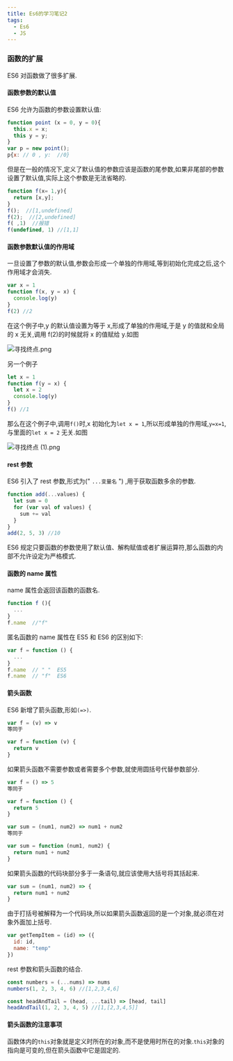 ```yaml
---
title: Es6的学习笔记2
tags:
  - Es6
  - JS
---
```


### 函数的扩展

ES6 对函数做了很多扩展.

#### 函数参数的默认值

ES6 允许为函数的参数设置默认值:

```js
function point (x = 0, y = 0){
  this.x = x;
  this y = y;
}
var p = new point();
p{x: // 0 , y:  //0}
```

   <!-- more -->

但是在一般的情况下,定义了默认值的参数应该是函数的尾参数,如果非尾部的参数设置了默认值,实际上这个参数是无法省略的.

```js
function f(x= 1,y){
  return [x,y];
}
f();  //[1,undefined]
f(2);  //[2,undefined]
f( ,1)  //报错
f(undefined, 1) //[1,1]
```

#### 函数参数默认值的作用域

一旦设置了参数的默认值,参数会形成一个单独的作用域,等到初始化完成之后,这个作用域才会消失.

```js
var x = 1
function f(x, y = x) {
  console.log(y)
}
f(2) //2
```

在这个例子中,y 的默认值设置为等于 x,形成了单独的作用域,于是 y 的值就和全局的 x 无关,调用 f(2)的时候就将 x 的值赋给 y.如图

![寻找终点.png](https://i.loli.net/2018/10/26/5bd2c811037d6.png)

另一个例子

```js
let x = 1
function f(y = x) {
  let x = 2
  console.log(y)
}
f() //1
```

那么在这个例子中,调用`f()`时,x 初始化为`let x = 1`,所以形成单独的作用域,`y=x=1`,与里面的`let x = 2` 无关.如图

![寻找终点 (1).png](https://i.loli.net/2018/10/26/5bd2c81103cad.png)

#### rest 参数

ES6 引入了 rest 参数,形式为(" `...变量名` ") ,用于获取函数多余的参数.

```js
function add(...values) {
  let sum = 0
  for (var val of values) {
    sum += val
  }
}
add(2, 5, 3) //10
```

ES6 规定只要函数的参数使用了默认值、解构赋值或者扩展运算符,那么函数的内部不允许设定为严格模式.

#### 函数的 name 属性

name 属性会返回该函数的函数名.

```js
function f (){
  ...
}
f.name  //"f"
```

匿名函数的 name 属性在 ES5 和 ES6 的区别如下:

```js
var f = function () {
  ...
}
f.name  // " "  ES5
f.name  // "f"  ES6
```

#### 箭头函数

ES6 新增了箭头函数,形如`(=>)`.

```js
var f = (v) => v
等同于

var f = function (v) {
  return v
}
```

如果箭头函数不需要参数或者需要多个参数,就使用圆括号代替参数部分.

```js
var f = () => 5
等同于

var f = function () {
  return 5
}
```

```js
var sum = (num1, num2) => num1 + num2
等同于

var sum = function (num1, num2) {
  return num1 + num2
}
```

如果箭头函数的代码块部分多于一条语句,就应该使用大括号将其括起来.

```js
var sum = (num1, num2) => {
  return num1 + num2
}
```

由于打括号被解释为一个代码块,所以如果箭头函数返回的是一个对象,就必须在对象外面加上括号.

```js
var getTempItem = (id) => ({
  id: id,
  name: "temp"
})
```

rest 参数和箭头函数的结合.

```js
const numbers = (...nums) => nums
numbers(1, 2, 3, 4, 6) //[1,2,3,4,6]
```

```js
const headAndTail = (head, ...tail) => [head, tail]
headAndTail(1, 2, 3, 4, 5) //[1,[2,3,4,5]]
```

#### 箭头函数的注意事项

函数体内的`this`对象就是定义时所在的对象,而不是使用时所在的对象.`this`对象的指向是可变的,但在箭头函数中它是固定的.
